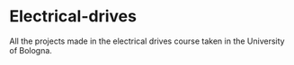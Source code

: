 # Electrical-drives
All the projects made in the electrical drives course taken in the University of Bologna.
